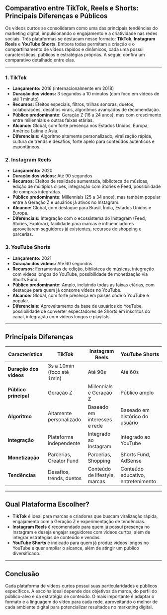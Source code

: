 
## Comparativo entre TikTok, Reels e Shorts: Principais Diferenças e Públicos

Os vídeos curtos se consolidaram como uma das principais tendências do marketing digital, impulsionando o engajamento e a criatividade nas redes sociais. Três plataformas se destacam nesse formato: **TikTok**, **Instagram Reels** e **YouTube Shorts**. Embora todas permitam a criação e o compartilhamento de vídeos rápidos e dinâmicos, cada uma possui características, públicos e estratégias próprias. A seguir, confira um comparativo detalhado entre elas.

---

### 1. **TikTok**

- **Lançamento:** 2016 (internacionalmente em 2018)
- **Duração dos vídeos:** 3 segundos a 10 minutos (com foco em vídeos de até 1 minuto)
- **Recursos:** Efeitos especiais, filtros, trilhas sonoras, duetos, colaborações, desafios virais, algoritmos avançados de recomendação.
- **Público predominante:** Geração Z (16 a 24 anos), mas com crescimento entre millennials e outras faixas etárias.
- **Alcance:** Global, com forte presença nos Estados Unidos, Europa, América Latina e Ásia.
- **Diferenciais:** Algoritmo altamente personalizado, viralização rápida, cultura de trends e desafios, forte apelo para conteúdos autênticos e espontâneos.

### 2. **Instagram Reels**

- **Lançamento:** 2020
- **Duração dos vídeos:** Até 90 segundos
- **Recursos:** Efeitos de realidade aumentada, biblioteca de músicas, edição de múltiplos clipes, integração com Stories e Feed, possibilidade de compras integradas.
- **Público predominante:** Millennials (25 a 34 anos), mas também popular entre a Geração Z e usuários já ativos no Instagram.
- **Alcance:** Global, com destaque para Brasil, Índia, Estados Unidos e Europa.
- **Diferenciais:** Integração com o ecossistema do Instagram (Feed, Stories, Explorar), facilidade para marcas e influenciadores aproveitarem seguidores já existentes, recursos de shopping e parcerias.

### 3. **YouTube Shorts**

- **Lançamento:** 2021
- **Duração dos vídeos:** Até 60 segundos
- **Recursos:** Ferramentas de edição, biblioteca de músicas, integração com vídeos longos do YouTube, possibilidade de monetização via Shorts Fund.
- **Público predominante:** Amplo, incluindo todas as faixas etárias, com destaque para quem já consome vídeos no YouTube.
- **Alcance:** Global, com forte presença em países onde o YouTube é popular.
- **Diferenciais:** Aproveitamento da base de usuários do YouTube, possibilidade de converter espectadores de Shorts em inscritos do canal, integração com vídeos longos e playlists.

---

## **Principais Diferenças**

| Característica         | TikTok                        | Instagram Reels                | YouTube Shorts                 |
|------------------------|-------------------------------|--------------------------------|--------------------------------|
| **Duração dos vídeos** | 3s a 10min (foco até 1min)    | Até 90s                        | Até 60s                        |
| **Público principal**  | Geração Z                     | Millennials e Geração Z        | Público amplo                  |
| **Algoritmo**          | Altamente personalizado       | Baseado em interesses e rede   | Baseado em histórico do usuário|
| **Integração**         | Plataforma independente       | Integrado ao Instagram         | Integrado ao YouTube           |
| **Monetização**        | Parcerias, Creator Fund       | Parcerias, Shopping            | Shorts Fund, AdSense           |
| **Tendências**         | Desafios, trends, duetos      | Conteúdo de lifestyle, marcas  | Conteúdo educativo, entretenimento |

---

## **Qual Plataforma Escolher?**

- **TikTok** é ideal para marcas e criadores que buscam viralização rápida, engajamento com a Geração Z e experimentação de tendências.
- **Instagram Reels** é recomendado para quem já possui presença no Instagram e deseja engajar seguidores com vídeos curtos, além de integrar estratégias de conteúdo e vendas.
- **YouTube Shorts** é indicado para quem já produz vídeos longos no YouTube e quer ampliar o alcance, além de atingir um público diversificado.

---

## **Conclusão**

Cada plataforma de vídeos curtos possui suas particularidades e públicos específicos. A escolha ideal depende dos objetivos da marca, do perfil do público-alvo e da estratégia de conteúdo. O mais importante é adaptar o formato e a linguagem do vídeo para cada rede, aproveitando o melhor de cada ambiente digital para potencializar resultados no marketing digital.
```
